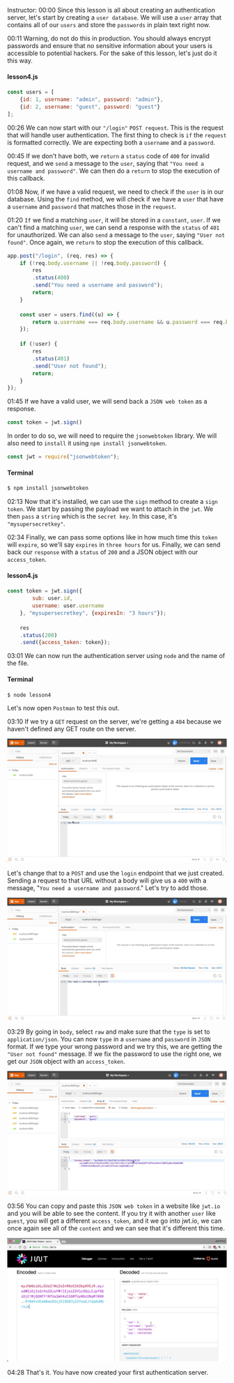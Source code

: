 Instructor: 00:00 Since this lesson is all about creating an authentication server, let's start by creating a `user database`. We will use a `user` array that contains all of our `users` and store the `passwords` in plain text right now.

00:11 Warning, do not do this in production. You should always encrypt passwords and ensure that no sensitive information about your users is accessible to potential hackers. For the sake of this lesson, let's just do it this way.

#### lesson4.js
```javascript
const users = [
    {id: 1, username: "admin", password: "admin"},
    {id: 2, username: "guest", password: "guest"}
];
```

00:26 We can now start with our `"/login"` `POST request`. This is the request that will handle user authentication. The first thing to check is `if` the `request` is formatted correctly. We are expecting both a `username` and a `password`.

00:45 If we don't have both, we `return` a `status` code of `400` for invalid request, and we `send` a message to the `user`, saying that `"You need a username and password"`. We can then do a `return` to stop the execution of this callback.

01:08 Now, if we have a valid request, we need to check if the `user` is in our database. Using the `find` method, we will check if we have a `user` that have a `username` and `password` that matches those in the `request`.

01:20 `If` we find a matching `user`, it will be stored in a `constant`, `user`. If we can't find a matching `user`, we can send a response with the `status` of `401` for unauthorized. We can also `send` a message to the `user`, saying `"User not found"`. Once again, we `return` to stop the execution of this callback.

```javascript
app.post("/login", (req, res) => {
    if (!req.body.username || !req.body.password) {
        res
        .status(400)
        .send("You need a username and password");
        return;
    }

    const user = users.find((u) => {
        return u.username === req.body.username && u.password === req.body.password;
    });

    if (!user) {
        res
        .status(401)
        .send("User not found");
        return;
    }
});
```

01:45 If we have a valid user, we will send back a `JSON web token` as a response. 

```javascript
const token = jwt.sign()
```

In order to do so, we will need to require the `jsonwebtoken` library. We will also need to `install` it using `npm install jsonwebtoken`.

```javascript
const jwt = require("jsonwebtoken");
```

#### Terminal
```bash
$ npm install jsonwebtoken
```

02:13 Now that it's installed, we can use the `sign` method to create a `sign token`. We start by passing the payload we want to attach in the `jwt`. We then `pass` a `string` which is the `secret key`. In this case, it's `"mysupersecretkey"`.

02:34 Finally, we can pass some options like in how much time this `token` will `expire`, so we'll say `expires` in `three hours` for us. Finally, we can send back our `response` with a `status` of `200` and a JSON object with our `access_token`.

#### lesson4.js
```javascript
const token = jwt.sign({
        sub: user.id,
        username: user.username
    }, "mysupersecretkey", {expiresIn: "3 hours"});

    res
    .status(200)
    .send({access_token: token});
```

03:01 We can now run the authentication server using `node` and the name of the file. 

#### Terminal
```bash
$ node lesson4
```

Let's now open `Postman` to test this out.

03:10 If we try a `GET` request on the server, we're getting a `404` because we haven't defined any GET route on the server. 

![404](../images/express-provide-users-with-a-json-web-token-404.png)

Let's change that to a `POST` and use the `login` endpoint that we just created. Sending a request to that URL without a body will give us a `400` with a message, "`You need a username and password`." Let's try to add those.

![400](../images/express-provide-users-with-a-json-web-token-400.png)

03:29 By going in `body`, select `raw` and make sure that the `type` is set to `application/json`. You can now `type` in a `username` and `password` in `JSON` format. If we type your wrong password and we try this, we are getting the `"User not found"` message. If we fix the password to use the right one, we get our `JSON` object with an `access_token`.

![access token](../images/express-provide-users-with-a-json-web-token-access-token.png)

03:56 You can copy and paste this `JSON web token` in a website like `jwt.io` and you will be able to see the content. If you try it with another `user` like `guest`, you will get a different `access_token`, and it we go into jwt.io, we can once again see all of the `content` and we can see that it's different this time.

![JWT](../images/express-provide-users-with-a-json-web-token-JWT.png)

04:28 That's it. You have now created your first authentication server.
